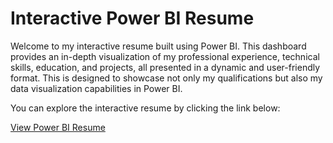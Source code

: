 # Interactive Power BI Resume

Welcome to my interactive resume built using Power BI. This dashboard provides an in-depth visualization of my professional experience, technical skills, education, and projects, all presented in a dynamic and user-friendly format. This is designed to showcase not only my qualifications but also my data visualization capabilities in Power BI.

You can explore the interactive resume by clicking the link below:

[View Power BI Resume](https://app.powerbi.com/view?r=eyJrIjoiYWI1MDYxNzAtOGMwZS00ZDU0LWExNTYtMjdiN2FjNjkxMGVmIiwidCI6Ijg2NzJlMjllLTU3OWQtNGY5Yy1hYWIyLTk2NmY2M2QyZjE3MiJ9)
